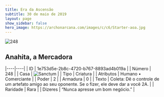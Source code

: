 ```yaml
---
title: Era da Ascensão
subtitle: 30 de maio de 2019
layout: page
show_sidebar: false
hero_image: https://archonarcana.com/images/c/c6/Starter-aoa.jpg
---
```


![248](https://cdn.keyforgegame.com/media/card_front/pt/435_248_WVJ3764M38CC_pt.png)

## Anahita, a Mercadora

|----|----|
| ID | 1e753d5e-2b8c-4720-b767-8893ad4b019a |
| Número | 248 |
| Casa | ![Sanctum](https://archonarcana.com/images/thumb/c/c7/Sanctum.png/22px-Sanctum.png "Santuário") |
| Tipo | Criatura |
| Atributos | Humano • Comerciante |
| Poder | 2 |
| Armadura | 0 |
| Texto | Coleta: Dê o controle de um artefato amigo ao seu oponente. Se o fizer, ele deve dar a você 2A. |
| Raridade | Rara |
| Dizeres | “Nunca apresse um bom negócio.” |